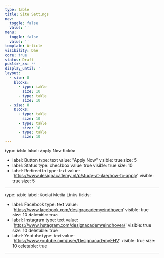 ```yaml
---
type: table
title: Site Settings
nav:
  toggle: false
  value: ''
menu:
  toggle: false
  value: ''
template: Article
visibility: Dae
core: true
status: Draft
publish_on: ''
display_until: ''
layout:
  - size: 8
    blocks:
      - type: table
        size: 10
      - type: table
        size: 10
  - size: 8
    blocks:
      - type: table
        size: 10
      - type: table
        size: 10
      - type: table
        size: 10
---
```


type: table
label: Apply Now
fields:
  - label: Button
    type: text
    value: "Apply Now"
    visible: true
    size: 5
  - label: Status
    type: checkbox
    value: true
    visible: true
    size: 10
  - label: Redirect to
    type: text
    value: 'https://www.designacademy.nl/p/study-at-dae/how-to-apply'
    visible: true
    size: 5

---

type: table
label: Social Media Links
fields:
  - label: Facebook
    type: text
    value: 'https://www.facebook.com/designacademyeindhoven'
    visible: true
    size: 10
    deletable: true
  - label: Instagram
    type: text
    value: 'https://www.instagram.com/designacademyeindhoven/'
    visible: true
    size: 10
    deletable: true
  - label: Youtube
    type: text
    value: 'https://www.youtube.com/user/DesignacademyEHV'
    visible: true
    size: 10
    deletable: true

---
